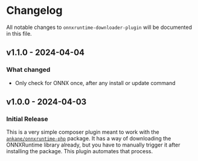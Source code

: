 # Changelog

All notable changes to `onnxruntime-downloader-plugin` will be documented in this file.

## v1.1.0 - 2024-04-04

### What changed

- Only check for ONNX once, after any install or update command

## v1.0.0 - 2024-04-03

### Initial Release

This is a very simple composer plugin meant to work with the [`ankane/onnxruntime-php`](https://github.com/ankane/onnxruntime-php) package. It has a way of downloading the ONNXRuntime library already, but you have to manually trigger it after installing the package. This plugin automates that process.
